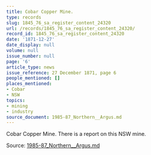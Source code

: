 ```yaml
---
title: Cobar Copper Mine.
type: records
slug: 1845_76_sa_register_content_24320
url: /records/1845_76_sa_register_content_24320/
record_id: 1845_76_sa_register_content_24320
date: '1871-12-27'
date_display: null
volume: null
issue_number: null
page: '6'
article_type: news
issue_reference: 27 December 1871, page 6
people_mentioned: []
places_mentioned:
- Cobar
- NSW
topics:
- mining
- industry
source_document: 1985-87_Northern__Argus.md
---
```


Cobar Copper Mine.  There is a report on this NSW mine.

Source: [1985-87_Northern__Argus.md](/downloads/markdown/1985-87_Northern__Argus.md)
